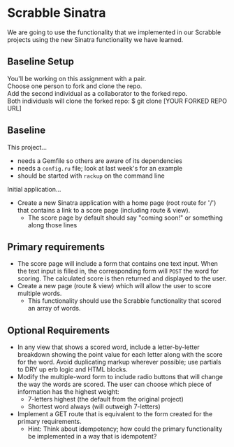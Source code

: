 # Scrabble Sinatra

We are going to use the functionality that we implemented in our Scrabble projects using the new Sinatra functionality we have learned.

## Baseline Setup

You'll be working on this assignment with a pair.  
Choose one person to fork and clone the repo.  
Add the second individual as a collaborator to the forked repo.  
Both individuals will clone the forked repo: $ git clone [YOUR FORKED REPO URL]  

## Baseline
This project...
- needs a Gemfile so others are aware of its dependencies
- needs a `config.ru` file; look at last week's for an example
- should be started with `rackup` on the command line

Initial application...
- Create a new Sinatra application with a home page (root route for '/') that contains a link to a score page (including route & view).
  - The score page by default should say "coming soon!" or something along those lines

## Primary requirements
- The score page will include a form that contains one text input. When the text input is filled in, the corresponding form will `POST` the word for scoring. The calculated score is then returned and displayed to the user.
- Create a new page (route & view) which will allow the user to score multiple words.
  - This functionality should use the Scrabble functionality that scored an array of words.

## Optional Requirements
- In any view that shows a scored word, include a letter-by-letter breakdown showing the point value for each letter along with the score for the word. Avoid duplicating markup wherever possible; use partials to DRY up erb logic and HTML blocks.
- Modify the multiple-word form to include radio buttons that will change the way the words are scored. The user can choose which piece of information has the highest weight:
  - 7-letters highest (the default from the original project)
  - Shortest word always (will outweigh 7-letters)
- Implement a GET route that is equivalent to the form created for the primary requirements.
  - Hint: Think about idempotency; how could the primary functionality be implemented in a way that is idempotent?
